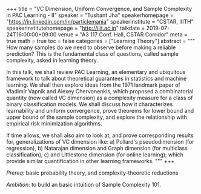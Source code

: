 +++
title = "VC Dimension, Uniform Convergence, and Sample Complexity in PAC Learning - II"
speaker = "Tushant Jha"
speakerhomepage = "https://in.linkedin.com/in/particlemania"
speakerinstitute = "CSTAR, IIITH"
speakerinstitutehomepage = "http://iiit.ac.in"
talkdate = 2019-07-24T16:00:00+09:00
venue = "A3 117 Conf. Hall, CSTAR Corridor"
meta = true
math = true
toc = false
categories = ["Learning Theory"]
abstract = """
How many samples do we need to observe before making a reliable prediction? This is the fundamental class of questions, called sample complexity, asked in learning theory.

In this talk, we shall review PAC Learning, an elementary and ubiquitous framework to talk about theoretical guarantees in statistics and machine learning. We shall then explore ideas from the 1971 landmark paper of Vladimir Vapnik and Alexey Chervonenkis, which proposed a combinatorial quantity (now called VC dimension) as a complexity measure for a class of binary classification models. We shall discuss how it characterizes learnability and uniform convergence, prove theorems for lower bound and upper bound of the sample complexity, and explore the relationship with empirical risk minimization algorithms.

If time allows, we shall also aim to look at, and prove corresponding results for, generalizations of VC dimension like: a) Pollard's pseudodimension (for regression), b) Natarajan dimension and Graph dimension (for multiclass classification), c) and Littlestone dimension (for online learning); which provide similar quantification in other learning frameworks.
"""
+++

*Prereq*: basic probability theory, and complexity-theoretic reductions

*Ambition*: to build an basic intuition of Sample Complexity 101.